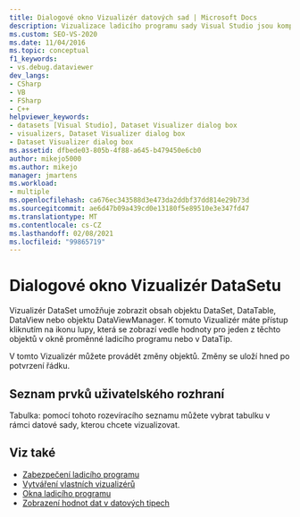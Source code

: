 ```yaml
---
title: Dialogové okno Vizualizér datových sad | Microsoft Docs
description: Vizualizace ladicího programu sady Visual Studio jsou komponenty, které zobrazují data. Pomocí Vizualizér datových sad můžete zobrazit obsah objektu DataSet, DataTable, DataView nebo objektu DataViewManager.
ms.custom: SEO-VS-2020
ms.date: 11/04/2016
ms.topic: conceptual
f1_keywords:
- vs.debug.dataviewer
dev_langs:
- CSharp
- VB
- FSharp
- C++
helpviewer_keywords:
- datasets [Visual Studio], Dataset Visualizer dialog box
- visualizers, Dataset Visualizer dialog box
- Dataset Visualizer dialog box
ms.assetid: dfbede03-805b-4f88-a645-b479450e6cb0
author: mikejo5000
ms.author: mikejo
manager: jmartens
ms.workload:
- multiple
ms.openlocfilehash: ca676ec343588d3e473da2ddbf37dd814e29b73d
ms.sourcegitcommit: ae6d47b09a439cd0e13180f5e89510e3e347fd47
ms.translationtype: MT
ms.contentlocale: cs-CZ
ms.lasthandoff: 02/08/2021
ms.locfileid: "99865719"
---
```

# <a name="dataset-visualizer-dialog-box"></a>Dialogové okno Vizualizér DataSetu
Vizualizér DataSet umožňuje zobrazit obsah objektu DataSet, DataTable, DataView nebo objektu DataViewManager. K tomuto Vizualizér máte přístup kliknutím na ikonu lupy, která se zobrazí vedle hodnoty pro jeden z těchto objektů v okně proměnné ladicího programu nebo v DataTip.

 V tomto Vizualizér můžete provádět změny objektů. Změny se uloží hned po potvrzení řádku.

## <a name="uielement-list"></a>Seznam prvků uživatelského rozhraní
 Tabulka: pomocí tohoto rozevíracího seznamu můžete vybrat tabulku v rámci datové sady, kterou chcete vizualizovat.

## <a name="see-also"></a>Viz také

- [Zabezpečení ladicího programu](../debugger/debugger-security.md)
- [Vytváření vlastních vizualizérů](../debugger/create-custom-visualizers-of-data.md)
- [Okna ladicího programu](../debugger/debugger-windows.md)
- [Zobrazení hodnot dat v datových tipech](../debugger/view-data-values-in-data-tips-in-the-code-editor.md)